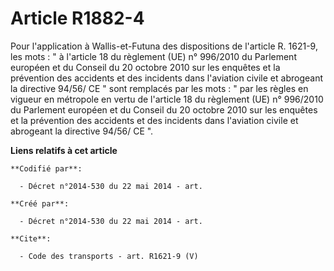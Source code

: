 # Article R1882-4

Pour l'application à Wallis-et-Futuna des dispositions de l'article R. 1621-9, les mots : " à l'article 18 du règlement (UE)
n° 996/2010 du Parlement européen et du Conseil du 20 octobre 2010 sur les enquêtes et la prévention des accidents et des
incidents dans l'aviation civile et abrogeant la directive 94/56/ CE " sont remplacés par les mots : " par les règles en
vigueur en métropole en vertu de l'article 18 du règlement (UE) n° 996/2010 du Parlement européen et du Conseil du 20 octobre
2010 sur les enquêtes et la prévention des accidents et des incidents dans l'aviation civile et abrogeant la directive 94/56/
CE ".

**Liens relatifs à cet article**

	**Codifié par**:

	  - Décret n°2014-530 du 22 mai 2014 - art.

	**Créé par**:

	  - Décret n°2014-530 du 22 mai 2014 - art.

	**Cite**:

	  - Code des transports - art. R1621-9 (V)
